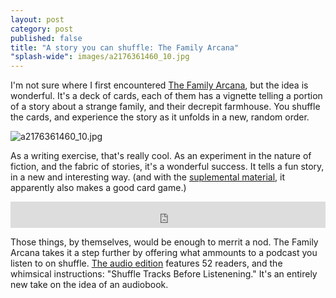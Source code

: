 ```yaml
---
layout: post
category: post
published: false
title: "A story you can shuffle: The Family Arcana"
"splash-wide": images/a2176361460_10.jpg
---
```

I'm not sure where I first encountered [The Family Arcana](http://ninepinpress.com/the-family-arcana), but the idea is wonderful. It's a deck of cards, each of them has a vignette telling a portion of a story about a strange family, and their decrepit farmhouse. You shuffle the cards, and experience the story as it unfolds in a new, random order. 

![a2176361460_10.jpg]({{site.baseurl}}/images/a2176361460_10.jpg)


As a writing exercise, that's really cool. As an experiment in the nature of fiction, and the fabric of stories, it's a wonderful success. It tells a fun story, in a new and interesting way. (and with the [suplemental material](http://ninepinpress.com/the-family-arcana), it apparently also makes a good card game.) 

<iframe style="border: 0; width: 100%; height: 42px;" src="https://bandcamp.com/EmbeddedPlayer/album=1882316417/size=small/bgcol=ffffff/linkcol=0687f5/track=4006055139/transparent=true/" seamless><a href="http://ninepinpress.bandcamp.com/album/the-family-arcana">The Family Arcana by Jedediah Berry</a></iframe>

Those things, by themselves, would be enough to merrit a nod. The Family Arcana takes it a step further by offering what ammounts to a podcast you listen to on shuffle. [The audio edition](https://ninepinpress.bandcamp.com/releases) features 52 readers, and the whimsical instructions: "Shuffle Tracks Before Listenening." It's an entirely new take on the idea of an audiobook. 